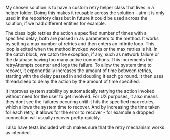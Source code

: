 My chosen solution is to have a custom retry helper class that lives in a helper folder. Doing this makes it reusable across the solution - atm it is only used in the repository class but in future it could be used across the solution, if we had different entities for example. 

The class logic retries the action a specified number of times with a specified delay, both are passed in as parameters to the method. It works by setting a max number of retries and then enters an infinite loop. This loop is exited when the method invoked works or the max retries is hit. In the catch block, we catch the exception, if any, such as network failure or the database having too many active connections. This increments the retryAttempts counter and logs the failure. To allow the system time to recover, it exponentially increases the amount of time between retries, starting with the delay passed in and doubling it each go round. It then uses thread.sleep to delay the action by the amount of time specified. 

It improves system stability by automatically retrying the action invoked without need for the user to get involved. For UX purposes, it also means they dont see the failures occuring until it hits the specified max retries, which allows the system time to recover. And by increasing the time taken for each retry, it allows for the error to recover - for example a dropped connection will usually recover pretty quickly. 

I also have tests included which makes sure that the retry mechanism works as intended. 
